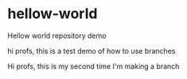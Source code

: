 # hellow-world
Hellow world repository demo


hi profs, this is a test demo of how to use branches 


Hi profs, this is my second time I'm making a branch
